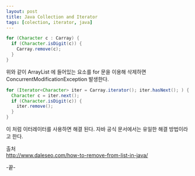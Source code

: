 ```yaml
---
layout: post
title: Java Collection and Iterator
tags: [colection, iterator, java]
---
```



  
```java  
for (Character c : Carray) {
  if (Character.isDigit(c)) {
    Carray.remove(c);
  }
}
```  
위와 같이 ArrayList 에 들어있는 요소를 for 문을 이용해 삭제하면 ConcurrentModificationException 발생한다.  

```java  
for (Iterator<Character> iter = Carray.iterator(); iter.hasNext(); ) {
  Character c = iter.next();
  if (Character.isDigit(c)) {
    iter.remove();
  }
}

```  

이 처럼 이터레이터를 사용하면 해결 된다. 자바 공식 문서에서는 유일한 해결 방법이라고 한다.  

출처  
http://www.daleseo.com/how-to-remove-from-list-in-java/

  -끝-
